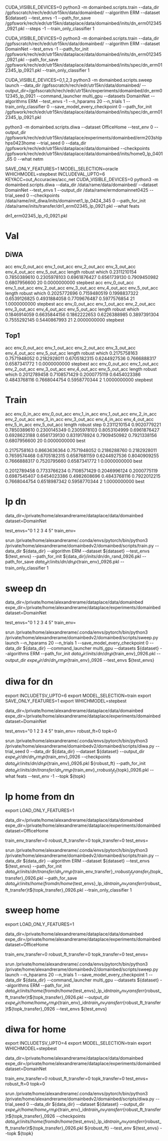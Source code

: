 

CUDA_VISIBLE_DEVICES=0 python3 -m domainbed.scripts.train --data_dir /gpfsscratch/rech/edr/utr15kn/data/domainbed/ --algorithm ERM --dataset ${dataset} --test_envs -1 --path_for_save /gpfswork/rech/edr/utr15kn/dataplace/data/domainbed/inits/dn_erm012345_0921.pkl --steps -1 --train_only_classifier 1

CUDA_VISIBLE_DEVICES=0 python3 -m domainbed.scripts.train --data_dir /gpfsscratch/rech/edr/utr15kn/data/domainbed/ --algorithm ERM --dataset DomainNet --test_envs -1 --path_for_init /gpfswork/rech/edr/utr15kn/dataplace/data/domainbed/inits/dn_erm012345_0921.pkl --path_for_save /gpfswork/rech/edr/utr15kn/dataplace/data/domainbed/inits/spec/dn_erm012345_lp_0921.pkl --train_only_classifier 1

CUDA_VISIBLE_DEVICES=0,1,2,3 python3 -m domainbed.scripts.sweep launch --data_dir /gpfsscratch/rech/edr/utr15kn/data/domainbed/ --output_dir=/gpfsscratch/rech/edr/utr15kn/experiments/domainbed/dn_erm012345_lp_0921 --command_launcher multi_gpu --datasets DomainNet --algorithms ERM --test_envs -1 --n_hparams 20 --n_trials 1 --train_only_classifier 0 --save_model_every_checkpoint 0 --path_for_init /gpfswork/rech/edr/utr15kn/dataplace/data/domainbed/inits/spec/dn_erm012345_lp_0921.pkl


python3 -m domainbed.scripts.diwa --dataset OfficeHome --test_env 0 --output_dir /gpfswork/rech/edr/utr15kn/dataplace/experiments/domainbed/erm203shlphps0423home --trial_seed 0 --data_dir /gpfswork/rech/edr/utr15kn/dataplace/data/domainbed --checkpoints /gpfswork/rech/edr/utr15kn/dataplace/data/domainbed/inits/home0_lp_0401_65 0 --what netm


SAVE_ONLY_FEATURES=1 MODEL_SELECTION=oracle WHICHMODEL=stepbest INCLUDEVAL_UPTO=6 KEYACC=out_Accuracies/acc_net CUDA_VISIBLE_DEVICES=0 python3 -m domainbed.scripts.diwa --data_dir /data/rame/data/domainbed/ --dataset DomainNet --test_envs 1 --output_dir /data/rame/ermdomainnet0425 --trial_seed 0 --checkpoints /data/rame/init_diwa/inits/domainnet1_lp_0424_345 0 --path_for_init /data/rame/inits/transfer/dn1_erm02345_lp_0921.pkl --what feats



dn1_erm02345_lp_r0_0921.pkl

# Val
## DiWA


acc                   env_0_out_acc         env_1_out_acc         env_2_out_acc         env_3_out_acc         env_4_out_acc         env_5_out_acc         length                robust                which
0.2311210154          0.7850389610          0.2305978103          0.6961876427          0.6561739130          0.7909450982          0.6807956600          20                    0.0000000000          stepbest
acc                   env_0_out_acc         env_1_out_acc         env_2_out_acc         env_3_out_acc         env_4_out_acc         env_5_out_acc         length                robust                which
0.2025772696          0.7159480519          0.1998837322          0.6539126825          0.4931884058          0.7709676487          0.5977576854          21                    1.0000000000          stepbest
acc                   env_0_out_acc         env_1_out_acc         env_2_out_acc         env_3_out_acc         env_4_out_acc         env_5_out_acc         length                robust                which
0.1846914059          0.6635844156          0.1862222653          0.6226388985          0.3897391304          0.7555292145          0.5440867993          21                    2.0000000000          stepbest


## Top1
acc                   env_0_out_acc         env_1_out_acc         env_2_out_acc         env_3_out_acc         env_4_out_acc         env_5_out_acc         length                robust                which
0.2175758163          0.7571948052          0.2182928011          0.6705182315          0.6244927536          0.7666888317          0.6587341772          1                     0.0000000000          stepbest
acc                   env_0_out_acc         env_1_out_acc         env_2_out_acc         env_3_out_acc         env_4_out_acc         env_5_out_acc         length                robust                which
0.2012789458          0.7108571429          0.2000775119          0.6454023386          0.4843768116          0.7668044754          0.5958770344          2                     1.0000000000          stepbest




# Train

acc                   env_0_in_acc          env_0_out_acc         env_1_in_acc          env_1_out_acc         env_2_in_acc          env_2_out_acc         env_3_in_acc          env_3_out_acc         env_4_in_acc          env_4_out_acc         env_5_in_acc          env_5_out_acc         length                robust                step
0.2311210154          0.9020779221          0.7850389610          0.2300145349          0.2305978103          0.8053104999          0.6961876427          0.6928623188          0.6561739130          0.8319178924          0.7909450982          0.7921338156          0.6807956600          20                    0.0000000000          best

0.2175758163          0.8663636364          0.7571948052          0.2186288760          0.2182928011          0.7659574468          0.6705182315          0.6587681159          0.6244927536          0.8040909255          0.7666888317          0.7520795660          0.6587341772          1                     0.0000000000          best

0.2012789458          0.7733766234          0.7108571429          0.2046996124          0.2000775119          0.6987545407          0.6454023386          0.4982608696          0.4843768116          0.7922012215          0.7668044754          0.6518987342          0.5958770344          2                     1.0000000000          best



# lp dn

data_dir=/private/home/alexandrerame/dataplace/data/domainbed
dataset=DomainNet

test_envs="0 1 2 3 4 5"
train_env=

srun /private/home/alexandrerame/.conda/envs/pytorch/bin/python3 /private/home/alexandrerame/domainbedv2/domainbed/scripts/train.py --data_dir ${data_dir} --algorithm ERM --dataset ${dataset} --test_envs ${test_envs} --path_for_init ${data_dir}/inits/dn/dn_rand_0926.pkl --path_for_save ${data_dir}/inits/dn/dn_lp${train_env}_0926.pkl --train_only_classifier 1

# sweep dn

data_dir=/private/home/alexandrerame/dataplace/data/domainbed
expe_dir=/private/home/alexandrerame/dataplace/experiments/domainbed
dataset=DomainNet

test_envs="0 1 2 3 4 5"
train_env=

srun /private/home/alexandrerame/.conda/envs/pytorch/bin/python3 /private/home/alexandrerame/domainbedv2/domainbed/scripts/sweep.py launch --n_hparams 20 --n_trials 1 --save_model_every_checkpoint 0 --data_dir ${data_dir} --command_launcher multi_gpu --datasets ${dataset} --algorithms ERM --path_for_init ${data_dir}/inits/dn/dn_lp${train_env}_0926.pkl --output_dir ${expe_dir}/dn/dn_erm_lp${train_env}_0926 --test_envs ${test_envs}

# diwa for dn

export INCLUDETSV_UPTO=6
export MODEL_SELECTION=train
export SAVE_ONLY_FEATURES=1
export WHICHMODEL=stepbest

data_dir=/private/home/alexandrerame/dataplace/data/domainbed
expe_dir=/private/home/alexandrerame/dataplace/experiments/domainbed
dataset=DomainNet

test_envs="0 1 2 3 4 5"
train_env=
robust_ft=0
topk=0

srun /private/home/alexandrerame/.conda/envs/pytorch/bin/python3 /private/home/alexandrerame/domainbedv2/domainbed/scripts/diwa.py --trial_seed 0 --data_dir ${data_dir} --dataset ${dataset} --output_dir ${expe_dir}/dn/dn_erm_lp${train_env}_0926 --checkpoints ${data_dir}/inits/dn/dn_lp${train_env}_0926.pkl ${robust_ft} --path_for_init ${data_dir}/inits/dn/transfer/dn_erm_lp${train_env}_r${robust_ft}_t${topk}_0926.pkl --what feats --test_env -1 --topk ${topk}

# lp home from dn
export LOAD_ONLY_FEATURES=1

data_dir=/private/home/alexandrerame/dataplace/data/domainbed
expe_dir=/private/home/alexandrerame/dataplace/experiments/domainbed
dataset=OfficeHome

train_env_transfer=0
robust_ft_transfer=0
topk_transfer=0
test_envs=

srun /private/home/alexandrerame/.conda/envs/pytorch/bin/python3 /private/home/alexandrerame/domainbedv2/domainbed/scripts/train.py --data_dir ${data_dir} --algorithm ERM --dataset ${dataset} --test_envs ${test_envs} --path_for_init ${data_dir}/inits/dn/transfer/dn_erm_lp${train_env_transfer}_r${robust_ft_transfer}_t${topk_transfer}_0926.pkl --path_for_save ${data_dir}/inits/home/fromdn/home${test_envs}_lp_idn${train_env_transfer}r${robust_ft_transfer}t${topk_transfer}_0926.pkl --train_only_classifier 1

# sweep home

export LOAD_ONLY_FEATURES=1

data_dir=/private/home/alexandrerame/dataplace/data/domainbed
expe_dir=/private/home/alexandrerame/dataplace/experiments/domainbed
dataset=OfficeHome

train_env_transfer=0
robust_ft_transfer=0
topk_transfer=0
test_envs=

srun /private/home/alexandrerame/.conda/envs/pytorch/bin/python3 /private/home/alexandrerame/domainbedv2/domainbed/scripts/sweep.py launch --n_hparams 20 --n_trials 1 --save_model_every_checkpoint 1 --data_dir ${data_dir} --command_launcher multi_gpu --datasets ${dataset} --algorithms ERM --path_for_init ${data_dir}/inits/home/fromdn/home${test_envs}_lp_idn${train_env_transfer}r${robust_ft_transfer}t${topk_transfer}_0926.pkl --output_dir ${expe_dir}/home/home_erm_lp${train_env}_idn${train_env_transfer}r${robust_ft_transfer}t${topk_transfer}_0926 --test_envs ${test_envs}

# diwa for home

export INCLUDETSV_UPTO=4
export MODEL_SELECTION=train
export WHICHMODEL=stepbest

data_dir=/private/home/alexandrerame/dataplace/data/domainbed
expe_dir=/private/home/alexandrerame/dataplace/experiments/domainbed
dataset=DomainNet

train_env_transfer=0
robust_ft_transfer=0
topk_transfer=0
test_envs=
robust_ft=0
topk=0

srun /private/home/alexandrerame/.conda/envs/pytorch/bin/python3 /private/home/alexandrerame/domainbedv2/domainbed/scripts/diwa.py --trial_seed 0 --data_dir ${data_dir} --dataset ${dataset} --output_dir ${expe_dir}/home/home_erm_lp${train_env}_idn${train_env_transfer}r${robust_ft_transfer}t${topk_transfer}_0926 --checkpoints ${data_dir}/inits/home/fromdn/home${test_envs}_lp_idn${train_env_transfer}r${robust_ft_transfer}t${topk_transfer}_0926.pkl ${robust_ft} --test_env ${test_envs} --topk ${topk}

